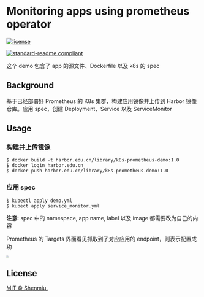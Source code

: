 # Monitoring apps using prometheus operator

[![license](https://img.shields.io/github/license/Shenmiu/k8s-prometheus-demo.svg)](LICENSE)


[![standard-readme compliant](https://img.shields.io/badge/readme%20style-standard-brightgreen.svg?style=flat-square)](https://github.com/RichardLitt/standard-readme)

这个 demo 包含了 app 的源文件、Dockerfile 以及 k8s 的 spec

## Background

基于已经部署好 Prometheus 的 K8s 集群，构建应用镜像并上传到 Harbor 镜像仓库。应用 spec，创建 Deployment、Service 以及 ServiceMonitor

## Usage

### 构建并上传镜像

```shell
$ docker build -t harbor.edu.cn/library/k8s-prometheus-demo:1.0 
$ docker login harbor.edu.cn
$ docker push harbor.edu.cn/library/k8s-prometheus-demo:1.0
```

### 应用 spec

```shell
$ kubectl apply demo.yml
$ kubect apply service_monitor.yml
```

**注意:** spec 中的 namespace, app name, label 以及 image 都需要改为自己的内容

Prometheus 的 Targets 界面看见抓取到了对应应用的 endpoint，则表示配置成功

<img src="https://shenmiu.oss-cn-hangzhou.aliyuncs.com/uPic/2020-08-08-mdfpMu.png" style="zoom:30%">


## License

[MIT © Shenmiu.](LICENSE)
